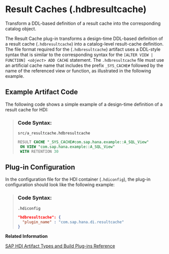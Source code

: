 <!-- loioa3e2b70fc35845e58aff72f992bafca7 -->

# Result Caches \(.hdbresultcache\)

Transform a DDL-based definition of a result cache into the corresponding catalog object.



The Result Cache plug-in transforms a design-time DDL-based definition of a result cache \(`.hdbresultcache`\) into a catalog-level result-cache definition. The file format required for the \(`.hdbresultcache`\) artifact uses a DDL-style syntax that is similar to the corresponding syntax for the <code>[ALTER VIEW | FUNCTION] <i class="varname">&lt;object&gt;</i> ADD CACHE</code> statement. The `.hdbresultcache` file must use an artificial cache name that includes the prefix `_SYS_CACHE#` followed by the name of the referenced view or function, as illustrated in the following example.



<a name="loioa3e2b70fc35845e58aff72f992bafca7__section_pyq_4yh_1hb"/>

## Example Artifact Code

The following code shows a simple example of a design-time definition of a result cache for HDI:

> ### Code Syntax:  
> `src/a_resultcache.hdbresultcache`
> 
> ```sql
> RESULT CACHE "_SYS_CACHE#com.sap.hana.example::A_SQL_View"
>  ON VIEW "com.sap.hana.example::A_SQL_View" 
>  WITH RETENTION 30
> ```



<a name="loioa3e2b70fc35845e58aff72f992bafca7__section_y2b_nyh_1hb"/>

## Plug-in Configuration

In the configuration file for the HDI container \(`.hdiconfig`\), the plug-in configuration should look like the following example:

> ### Code Syntax:  
> `.hdiconfig`
> 
> ```json
> "hdbresultcache": { 
> 	"plugin_name" : "com.sap.hana.di.resultcache"
> }
> ```

**Related Information**  


[SAP HDI Artifact Types and Build Plug-ins Reference](sap-hdi-artifact-types-and-build-plug-ins-reference-9789224.md "The SAP HANA Cloud, SAP HANA database deployment infrastructure (HDI) supports a wide variety of database artifact types, for example, tables, indexes, and views.")

